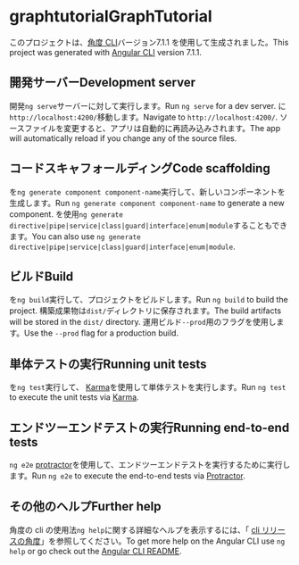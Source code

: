 # <a name="graphtutorial"></a><span data-ttu-id="ba8e2-101">graphtutorial</span><span class="sxs-lookup"><span data-stu-id="ba8e2-101">GraphTutorial</span></span>

<span data-ttu-id="ba8e2-102">このプロジェクトは、[角度 CLI](https://github.com/angular/angular-cli)バージョン7.1.1 を使用して生成されました。</span><span class="sxs-lookup"><span data-stu-id="ba8e2-102">This project was generated with [Angular CLI](https://github.com/angular/angular-cli) version 7.1.1.</span></span>

## <a name="development-server"></a><span data-ttu-id="ba8e2-103">開発サーバー</span><span class="sxs-lookup"><span data-stu-id="ba8e2-103">Development server</span></span>

<span data-ttu-id="ba8e2-104">開発`ng serve`サーバーに対して実行します。</span><span class="sxs-lookup"><span data-stu-id="ba8e2-104">Run `ng serve` for a dev server.</span></span> <span data-ttu-id="ba8e2-105">に`http://localhost:4200/`移動します。</span><span class="sxs-lookup"><span data-stu-id="ba8e2-105">Navigate to `http://localhost:4200/`.</span></span> <span data-ttu-id="ba8e2-106">ソースファイルを変更すると、アプリは自動的に再読み込みされます。</span><span class="sxs-lookup"><span data-stu-id="ba8e2-106">The app will automatically reload if you change any of the source files.</span></span>

## <a name="code-scaffolding"></a><span data-ttu-id="ba8e2-107">コードスキャフォールディング</span><span class="sxs-lookup"><span data-stu-id="ba8e2-107">Code scaffolding</span></span>

<span data-ttu-id="ba8e2-108">を`ng generate component component-name`実行して、新しいコンポーネントを生成します。</span><span class="sxs-lookup"><span data-stu-id="ba8e2-108">Run `ng generate component component-name` to generate a new component.</span></span> <span data-ttu-id="ba8e2-109">を使用`ng generate directive|pipe|service|class|guard|interface|enum|module`することもできます。</span><span class="sxs-lookup"><span data-stu-id="ba8e2-109">You can also use `ng generate directive|pipe|service|class|guard|interface|enum|module`.</span></span>

## <a name="build"></a><span data-ttu-id="ba8e2-110">ビルド</span><span class="sxs-lookup"><span data-stu-id="ba8e2-110">Build</span></span>

<span data-ttu-id="ba8e2-111">を`ng build`実行して、プロジェクトをビルドします。</span><span class="sxs-lookup"><span data-stu-id="ba8e2-111">Run `ng build` to build the project.</span></span> <span data-ttu-id="ba8e2-112">構築成果物は`dist/`ディレクトリに保存されます。</span><span class="sxs-lookup"><span data-stu-id="ba8e2-112">The build artifacts will be stored in the `dist/` directory.</span></span> <span data-ttu-id="ba8e2-113">運用ビルド`--prod`用のフラグを使用します。</span><span class="sxs-lookup"><span data-stu-id="ba8e2-113">Use the `--prod` flag for a production build.</span></span>

## <a name="running-unit-tests"></a><span data-ttu-id="ba8e2-114">単体テストの実行</span><span class="sxs-lookup"><span data-stu-id="ba8e2-114">Running unit tests</span></span>

<span data-ttu-id="ba8e2-115">を`ng test`実行して、 [Karma](https://karma-runner.github.io)を使用して単体テストを実行します。</span><span class="sxs-lookup"><span data-stu-id="ba8e2-115">Run `ng test` to execute the unit tests via [Karma](https://karma-runner.github.io).</span></span>

## <a name="running-end-to-end-tests"></a><span data-ttu-id="ba8e2-116">エンドツーエンドテストの実行</span><span class="sxs-lookup"><span data-stu-id="ba8e2-116">Running end-to-end tests</span></span>

<span data-ttu-id="ba8e2-117">`ng e2e` [protractor](http://www.protractortest.org/)を使用して、エンドツーエンドテストを実行するために実行します。</span><span class="sxs-lookup"><span data-stu-id="ba8e2-117">Run `ng e2e` to execute the end-to-end tests via [Protractor](http://www.protractortest.org/).</span></span>

## <a name="further-help"></a><span data-ttu-id="ba8e2-118">その他のヘルプ</span><span class="sxs-lookup"><span data-stu-id="ba8e2-118">Further help</span></span>

<span data-ttu-id="ba8e2-119">角度の cli の使用法`ng help`に関する詳細なヘルプを表示するには、「 [cli リリースの角度](https://github.com/angular/angular-cli/blob/master/README.md)」を参照してください。</span><span class="sxs-lookup"><span data-stu-id="ba8e2-119">To get more help on the Angular CLI use `ng help` or go check out the [Angular CLI README](https://github.com/angular/angular-cli/blob/master/README.md).</span></span>
